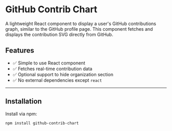 # GitHub Contrib Chart

A lightweight React component to display a user's GitHub contributions graph, similar to the GitHub profile page. This component fetches and displays the contribution SVG directly from GitHub.

## Features

- ✅ Simple to use React component
- ✅ Fetches real-time contribution data
- ✅ Optional support to hide organization section
- ✅ No external dependencies except `react`

---

## Installation

Install via npm:

```bash
npm install github-contrib-chart

